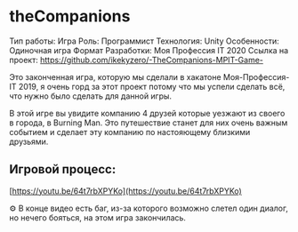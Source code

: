 # theCompanions

Тип работы: Игра
Роль: Программист
Технология: Unity
Особенности: Одиночная игра
Формат Разработки: Моя Профессия IT 2020
Ссылка на проект: https://github.com/ikekyzero/-TheCompanions-MPIT-Game-

Это законченная игра, которую мы сделали в хакатоне Моя-Профессия-IT 2019, я очень горд за этот проект потому что мы успели сделать всё, что нужно было сделать для данной игры.

В этой игре вы увидите компанию 4 друзей которые уезжают из своего в города, в Burning Man. Это путешествие станет для них очень важным событием и сделает эту компанию по настояющему близкими друзьями.

## Игровой процесс:

[https://youtu.be/64t7rbXPYKo](https://youtu.be/64t7rbXPYKo)

<aside>⚙ В конце видео есть баг, из-за которого возможно слетел один диалог, но нечего бояться, на этом игра закончилась.</aside>